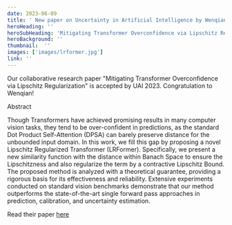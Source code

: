 ```yaml
---
date: 2023-06-09
title: ' New paper on Uncertainty in Artificial Intelligence by Wenqian'
heroHeading: ''
heroSubHeading: 'Mitigating Transformer Overconfidence via Lipschitz Regularization by PediaMedAI co-founder Wenqian Ye and Xu Cao'
heroBackground: ''
thumbnail:  ''
images: ['images/lrformer.jpg']
link: '' 
---
```


Our collaborative research paper "Mitigating Transformer Overconfidence via Lipschitz Regularization" is accepted by UAI 2023. Congratulation to Wenqian!     

Abstract     

Though Transformers have achieved promising results in many computer vision tasks, they tend to be over-confident in predictions, as the standard Dot Product Self-Attention (DPSA) can barely preserve distance for the unbounded input domain. In this work, we fill this gap by proposing a novel Lipschitz Regularized Transformer (LRFormer). Specifically, we present a new similarity function with the distance within Banach Space to ensure the Lipschitzness and also regularize the term by a contractive Lipschitz Bound. The proposed method is analyzed with a theoretical guarantee, providing a rigorous basis for its effectiveness and reliability. Extensive experiments conducted on standard vision benchmarks demonstrate that our method outperforms the state-of-the-art single forward pass approaches in prediction, calibration, and uncertainty estimation.     


Read their paper [here](https://proceedings.mlr.press/v216/ye23a.html)
